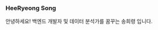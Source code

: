 ### HeeRyeong Song
안녕하세요! 백엔드 개발자 및 데이터 분석가를 꿈꾸는 송희령 입니다.

<!--
**yooatom2200/yooatom2200** is a ✨ _special_ ✨ repository because its `README.md` (this file) appears on your GitHub profile.

Here are some ideas to get you started:

- 🔭 I’m currently working on ...
- 🌱 I’m currently learning ...
- 👯 I’m looking to collaborate on ...
- 🤔 I’m looking for help with ...
- 💬 Ask me about ...
- 📫 How to reach me: ...
- 😄 Pronouns: ...
- ⚡ Fun fact: ...
-->
